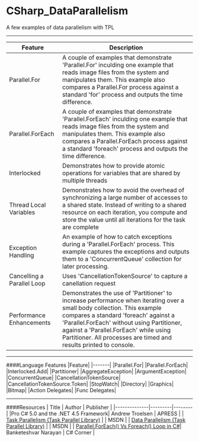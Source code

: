 # CSharp_DataParallelism
A few examples of data parallelism with TPL

---
|Feature |Description |
|--------|------------|
|Parallel.For | A couple of examples that demonstrate 'Parallel.For' inculding one example that reads image files from the system and manipulates them. This example also compares a Parallel.For process against a standard 'for' process and outputs the time difference. |
|Parallel.ForEach | A couple of examples that demonstrate 'Parallel.ForEach' inculding one example that reads image files from the system and manipulates them. This example also compares a Parallel.ForEach process against a standard 'foreach' process and outputs the time difference. |
|Interlocked | Demonstrates how to provide atomic operations for variables that are shared by multiple threads |
| Thread Local Variables | Demonstrates how to avoid the overhead of synchronizing a large number of accesses to a shared state. Instead of writing to a shared resource on each iteration, you compute and store the value until all iterations for the task are complete |
|Exception Handling | An example of how to catch exceptions during a 'Parallel.ForEach' process. This example captures the exceptions and outputs them to a 'ConcurrentQueue' collection for later processing. |
|Cancelling a Parallel Loop | Uses 'CancellationTokenSource' to capture a canellation request |
|Performance Enhancements | Demonstrates the use of 'Partitioner' to increase performance when iterating over a small body collection. This example compares a standard 'foreach' against a 'Parallel.ForEach' without using Partitioner, against a 'Parallel.ForEach' while using Partitioner. All processes are timed and results printed to console.|

---
####Language Features
|Feature|
|-------|
|Parallel.For|
|Parallel.ForEach|
|Interlocked.Add|
|Partitioner|
|AggregateException|
|ArgumentException|
|ConcurrentQueue|
|CancellationTokenSource|
|CancellationTokenSource.Token|
|StopWatch|
|Directory|
|Graphics|
|Bitmap|
|Action Delegates|
|Func Delegates|

---
####Resources
| Title | Author | Publisher |
|--------------|---------|--------|
|Pro C# 5.0 and the .NET 4.5 Framework| Andrew Troelsen | APRESS |
| [Task Parallelism (Task Parallel Library)](https://msdn.microsoft.com/en-us/library/dd537609(v=vs.110).aspx) |  | MSDN |
| [Data Parallelism (Task Parallel Library)](https://msdn.microsoft.com/en-us/library/dd537608(v=vs.110).aspx) |  | MSDN |
| [Parallel.ForEach() Vs Foreach() Loop in C#](http://www.c-sharpcorner.com/UploadFile/efa3cf/parallel-foreach-vs-foreach-loop-in-C-Sharp/)| Banketeshvar Narayan | C# Corner |
